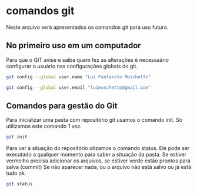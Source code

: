 # comandos git
Neste arquivo será apresentados os comandos git para uso futuro.

## No primeiro uso em um computador 
Para que o GIT avise e saiba quem fez as alterações é necessaário 
configurar o usuário nas configurações globais do git. 
```bash
git config --global user.name "Lui Pantaroto Moschetto"

git config --global user.email "luimoschetto@gmail.com"
```

## Comandos para gestão do Git 
Para inicializar uma pasta com repositório git usamos o comando init.
Só utilizamos este comando 1 vez. 
```bash
git init
```
Para ver a situação do repositório utizamos o comando status.
Ele pode ser executado a qualquer momento para saber a situação da pasta.
Se estiver vermelho precisa adicionar os arquivos, se estiver verde estão prontos
para salva (commit)
Se não aparecer nada, ou o arquivo não está salvo ou já está tudo ok.
```bash
git status
```
